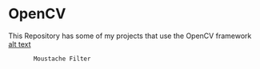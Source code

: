 # OpenCV
This Repository has some of my projects that use the OpenCV framework
[alt text](picture.png)

           Moustache Filter 


